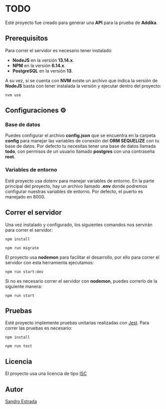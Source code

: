 # TODO

Esté proyecto fue creado para generar una **API** para la prueba de **Addika**.

## Prerequisitos

Para correr el servidor es necesario tener instalado:

- **NodeJS** en la versión **13.14.x**.
- **NPM** en la versión **6.14.x**.
- **PostgreSQL** en la versión **13**.

A su vez, si se cuenta con **NVM** existe un archivo que indica la versión de **NodeJS**
basta con tener instalada la versión y ejecutar dentro del proyecto:

```
nvm use
```

## Configuraciones ⚙

### Base de datos

Puedes configurar el archivo **config.json** que se encuentra en la carpeta **config** para manejar
las variables de conexión del **ORM SEQUELIZE** con tu base de datos. 
Por defecto tu necesitas tener una base de datos llamada **todo**, con permisos de un usuario
llamado **postgres** con una contraseña **root**.

### Variables de entorno

Esté proyecto usa dotenv para manejar variables de entorno.
En la parte principal del proyecto, hay un archivo llamado **.env** donde podremos configurar
nuestras variables de entorno.
Por defecto, el puerto es manejado en 8000.

## Correr el servidor

Una vez instalado y configurado, los siguientes comandos nos servirán para correr el servidor:

```
npm install
```

```
npm run migrate
```
El proyecto usa **nodemon** para facilitar el desarrollo, por ello para correr el servidor con
esta herramienta ejecutamos:

```
npm run start:dev
```

Si no es necesario correr el servidor con **nodemon**, puedes correrlo de la siguiente manera:

```
npm run start
```

## Pruebas

Esté proyecto implemente pruebas unitarias realizadas con [Jest](https://jestjs.io/docs/en/getting-started).
Para correr las pruebas es necesario:

```
npm install
```

```
npm run test
```

## Licencia

El proyecto usa una licencia de tipo [ISC](https://opensource.org/licenses/ISC)

## Autor

[Sandro Estrada](https://www.linkedin.com/in/sandro-estrada-elizondo-1b5411171/)
